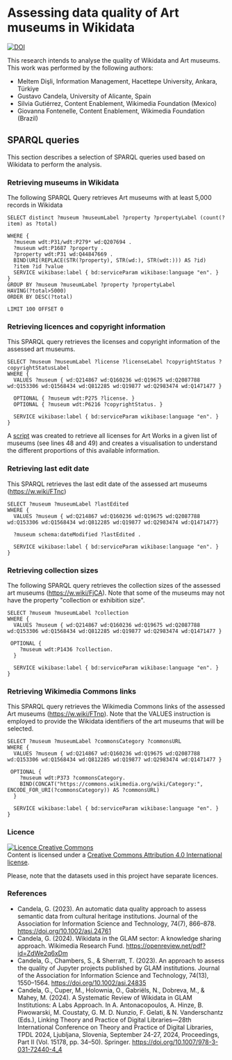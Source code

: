# Assessing data quality of Art museums in Wikidata

[![DOI](https://zenodo.org/badge/1081352075.svg)](https://doi.org/10.5281/zenodo.17440060)

This research intends to analyse the quality of Wikidata and Art museums. This work was performed by the following authors:

- Meltem Dişli, Information Management, Hacettepe University, Ankara, Türkiye
- Gustavo Candela, University of Alicante, Spain
- Silvia Gutiérrez, Content Enablement, Wikimedia Foundation (Mexico)
- Giovanna Fontenelle, Content Enablement, Wikimedia Foundation (Brazil)


## SPARQL queries

This section describes a selection of SPARQL queries used based on Wikidata to perform the analysis.

### Retrieving museums in Wikidata
The following SPARQL Query retrieves Art museums with at least 5,000 records in Wikidata

```
SELECT distinct ?museum ?museumLabel ?property ?propertyLabel (count(?item) as ?total)

WHERE {
  ?museum wdt:P31/wdt:P279* wd:Q207694 . 
  ?museum wdt:P1687 ?property .
  ?property wdt:P31 wd:Q44847669 .
  BIND(URI(REPLACE(STR(?property), STR(wd:), STR(wdt:))) AS ?id)
  ?item ?id ?value
  SERVICE wikibase:label { bd:serviceParam wikibase:language "en". }
}
GROUP BY ?museum ?museumLabel ?property ?propertyLabel
HAVING(?total>5000)
ORDER BY DESC(?total)

LIMIT 100 OFFSET 0
```

### Retrieving licences and copyright information
This SPARQL query retrieves the licenses and copyright information of the assessed art museums.

```
SELECT ?museum ?museumLabel ?license ?licenseLabel ?copyrightStatus ?copyrightStatusLabel
WHERE {
  VALUES ?museum { wd:Q214867 wd:Q160236 wd:Q19675 wd:Q2087788 wd:Q153306 wd:Q1568434 wd:Q812285 wd:Q19877 wd:Q2983474 wd:Q1471477 }

  OPTIONAL { ?museum wdt:P275 ?license. }
  OPTIONAL { ?museum wdt:P6216 ?copyrightStatus. }

  SERVICE wikibase:label { bd:serviceParam wikibase:language "en". }
}
```

A [script](scripts/museums-data.R) was created to retrieve all licenses for Art Works in a given list of museums (see lines 48 and 49) and creates a visualisation to understand the different proportions of this available information.

### Retrieving last edit date
This SPARQL retrieves the last edit date of the assessed art museums (https://w.wiki/FTnc)

```
SELECT ?museum ?museumLabel ?lastEdited
WHERE {
  VALUES ?museum { wd:Q214867 wd:Q160236 wd:Q19675 wd:Q2087788 wd:Q153306 wd:Q1568434 wd:Q812285 wd:Q19877 wd:Q2983474 wd:Q1471477}
  
  ?museum schema:dateModified ?lastEdited .
  
  SERVICE wikibase:label { bd:serviceParam wikibase:language "en". }
}
```

### Retrieving collection sizes
The following SPARQL query retrieves the collection sizes of the assessed art museums (https://w.wiki/FjCA). Note that some of the museums may not have the property "collection or exhibition size".

```
SELECT ?museum ?museumLabel ?collection
WHERE {
  VALUES ?museum { wd:Q214867 wd:Q160236 wd:Q19675 wd:Q2087788 wd:Q153306 wd:Q1568434 wd:Q812285 wd:Q19877 wd:Q2983474 wd:Q1471477 }

 OPTIONAL { 
    ?museum wdt:P1436 ?collection. 
  }

  SERVICE wikibase:label { bd:serviceParam wikibase:language "en". }
}
```

### Retrieving Wikimedia Commons links
This SPARQL query retrieves the Wikimedia Commons links of the assessed Art museums (https://w.wiki/FTnp). Note that the VALUES instruction is employed to provide the Wikidata identifiers of the art museums that will be selected.

```
SELECT ?museum ?museumLabel ?commonsCategory ?commonsURL
WHERE {
  VALUES ?museum { wd:Q214867 wd:Q160236 wd:Q19675 wd:Q2087788 wd:Q153306 wd:Q1568434 wd:Q812285 wd:Q19877 wd:Q2983474 wd:Q1471477 }

 OPTIONAL { 
    ?museum wdt:P373 ?commonsCategory. 
    BIND(CONCAT("https://commons.wikimedia.org/wiki/Category:", ENCODE_FOR_URI(?commonsCategory)) AS ?commonsURL)
  }

  SERVICE wikibase:label { bd:serviceParam wikibase:language "en". }
}
```


### Licence
<a rel="license" href="http://creativecommons.org/licenses/by/4.0/"><img alt="Licence Creative Commons" style="border-width:0" src="https://i.creativecommons.org/l/by/4.0/80x15.png" /></a><br />Content is licensed under a <a rel="license" href="http://creativecommons.org/licenses/by/4.0/">Creative Commons Attribution 4.0 International license</a>.

Please, note that the datasets used in this project have separate licences.

### References

- Candela, G. (2023). An automatic data quality approach to assess semantic data from cultural heritage institutions. Journal of the Association for Information Science and Technology, 74(7), 866–878. https://doi.org/10.1002/asi.24761 
- Candela, G. (2024). Wikidata in the GLAM sector: A knowledge sharing approach. Wikimedia Research Fund. https://openreview.net/pdf?id=ZdWe2q6xDm 
- Candela, G., Chambers, S., & Sherratt, T. (2023). An approach to assess the quality of Jupyter projects published by GLAM institutions. Journal of the Association for Information Science and Technology, 74(13), 1550–1564. https://doi.org/10.1002/asi.24835 
- Candela, G., Cuper, M., Holownia, O., Gabriëls, N., Dobreva, M., & Mahey, M. (2024). A Systematic Review of Wikidata in GLAM Institutions: A Labs Approach. In A. Antonacopoulos, A. Hinze, B. Piwowarski, M. Coustaty, G. M. D. Nunzio, F. Gelati, & N. Vanderschantz (Eds.), Linking Theory and Practice of Digital Libraries—28th International Conference on Theory and Practice of Digital Libraries, TPDL 2024, Ljubljana, Slovenia, September 24-27, 2024, Proceedings, Part II (Vol. 15178, pp. 34–50). Springer. https://doi.org/10.1007/978-3-031-72440-4_4
